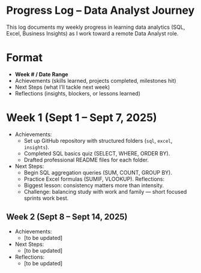 # Progress Log – Data Analyst Journey

This log documents my weekly progress in learning data analytics (SQL, Excel, Business Insights) as I work toward a remote Data Analyst role.

# Format
- **Week # / Date Range**
- Achievements (skills learned, projects completed, milestones hit)
- Next Steps (what I’ll tackle next week)
- Reflections (insights, blockers, or lessons learned)

# Week 1 (Sept 1 – Sept 7, 2025)
- Achievements:
  - Set up GitHub repository with structured folders (`sql`, `excel`, `insights`).
  - Completed SQL basics quiz (SELECT, WHERE, ORDER BY).
  - Drafted professional README files for each folder.
- Next Steps:
  - Begin SQL aggregation queries (SUM, COUNT, GROUP BY).
  - Practice Excel formulas (SUMIF, VLOOKUP).
   Reflections:
  - Biggest lesson: consistency matters more than intensity.
  - Challenge: balancing study with work and family — short focused sprints work best.

## Week 2 (Sept 8 – Sept 14, 2025)
- Achievements:
  - [to be updated]
- Next Steps:
  - [to be updated]
- Reflections:
  - [to be updated]


